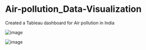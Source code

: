 # Air-pollution_Data-Visualization
Created a Tableau dashboard for Air pollution in India

![image](https://user-images.githubusercontent.com/73159496/219579070-aa1e1934-0641-49f4-b30a-3ca1b12df7a9.png)
  
  
  
  ![image](https://user-images.githubusercontent.com/73159496/219580207-08b01e9c-fa62-4433-9fc7-5d0e85edf4f6.png)

